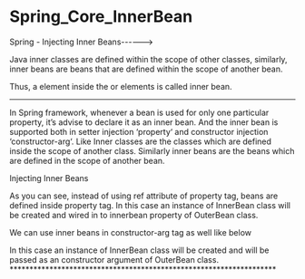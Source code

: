 # Spring_Core_InnerBean

Spring - Injecting Inner Beans------>

Java inner classes are defined within the scope of other classes, similarly, inner beans are beans that are defined within the scope of another bean.

Thus, a <bean/> element inside the <property/> or <constructor-arg/> elements is called inner bean.

********************************************************************
In Spring framework, whenever a bean is used for only one particular property, it’s advise to declare it as an inner bean. And the inner bean is supported both in setter injection ‘property‘ and constructor injection ‘constructor-arg‘. 
Like Inner classes are the classes which are defined inside the scope of another class. Similarly inner beans are the beans which are defined in the scope of another bean.

Injecting Inner Beans

<bean id=”outer_bean” class=”OuterBean”>
<property name=”innerbean”>
<bean class=”InnerBean”/>
</property>
</bean>

As you can see, instead of using ref attribute of property tag, beans are defined inside property tag. In this case an instance of InnerBean class will be created and wired in to innerbean property of OuterBean class.

We can use inner beans in constructor-arg tag as well like below

<bean id=”outer_bean” class=”OuterBean”>
<constructor-arg>
<bean class=”InnerBean”/>
</ constructor-arg>
</bean>
In this case an instance of InnerBean class will be created and will be passed as an constructor argument of OuterBean class.
*******************************************************************
